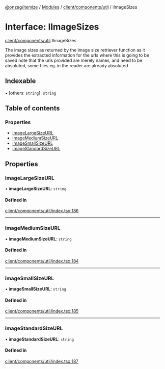 [@onzag/itemize](../README.md) / [Modules](../modules.md) / [client/components/util](../modules/client_components_util.md) / IImageSizes

# Interface: IImageSizes

[client/components/util](../modules/client_components_util.md).IImageSizes

The image sizes as returned by the image size retriever function
as it provides the extracted information for the urls where this is going to be saved
note that the urls provided are merely names, and need to be absoluted, some files
eg. in the reader are already absoluted

## Indexable

▪ [others: `string`]: `string`

## Table of contents

### Properties

- [imageLargeSizeURL](client_components_util.IImageSizes.md#imagelargesizeurl)
- [imageMediumSizeURL](client_components_util.IImageSizes.md#imagemediumsizeurl)
- [imageSmallSizeURL](client_components_util.IImageSizes.md#imagesmallsizeurl)
- [imageStandardSizeURL](client_components_util.IImageSizes.md#imagestandardsizeurl)

## Properties

### imageLargeSizeURL

• **imageLargeSizeURL**: `string`

#### Defined in

[client/components/util/index.tsx:186](https://github.com/onzag/itemize/blob/f2db74a5/client/components/util/index.tsx#L186)

___

### imageMediumSizeURL

• **imageMediumSizeURL**: `string`

#### Defined in

[client/components/util/index.tsx:184](https://github.com/onzag/itemize/blob/f2db74a5/client/components/util/index.tsx#L184)

___

### imageSmallSizeURL

• **imageSmallSizeURL**: `string`

#### Defined in

[client/components/util/index.tsx:185](https://github.com/onzag/itemize/blob/f2db74a5/client/components/util/index.tsx#L185)

___

### imageStandardSizeURL

• **imageStandardSizeURL**: `string`

#### Defined in

[client/components/util/index.tsx:187](https://github.com/onzag/itemize/blob/f2db74a5/client/components/util/index.tsx#L187)
